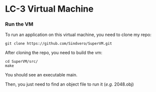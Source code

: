 # LC-3 Virtual Machine

### Run the VM

To run an application on this virtual machine, you need to clone my repo:

```shell
git clone https://github.com/Sindvero/SuperVM.git
```

After cloning the repo, you need to build the vm:

```shell
cd SuperVM/src/
make
```

You should see an executable main.

Then, you just need to find an object file to run it (*e.g.* 2048.obj)

